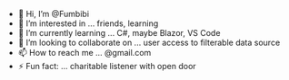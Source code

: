 - 👋 Hi, I’m @Fumbibi
- 👀 I’m interested in ... friends, learning
- 🌱 I’m currently learning ... C#, maybe Blazor, VS Code
- 💞️ I’m looking to collaborate on ... user access to filterable data source
- 📫 How to reach me ... @gmail.com
- ⚡ Fun fact: ... charitable listener with open door

<!---
Fumbibi/Fumbibi is a ✨ normal ✨ repository because its `README.md` (this file) appears on your GitHub profile.
You can click the Preview link to take a look at your changes.
--->
